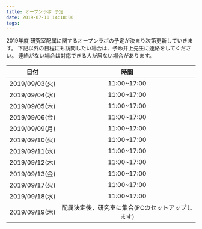 ```yaml
---
title: オープンラボ 予定
date: 2019-07-10 14:18:00
tags:
---
```


2019年度 研究室配属に関するオープンラボの予定が決まり次第更新していきます。
下記以外の日程にも訪問したい場合は、予め井上先生に連絡をしてください。
連絡がない場合は対応できる人が居ない場合があります。


|日付|時間|
|:-:|:-:|
|2019/09/03(火)|11:00~17:00|
|2019/09/04(水)|11:00~17:00|
|2019/09/05(木)|11:00~17:00|
|2019/09/06(金)|11:00~17:00|
|2019/09/09(月)|11:00~17:00|
|2019/09/10(火)|11:00~17:00|
|2019/09/11(水)|11:00~17:00|
|2019/09/12(木)|11:00~17:00|
|2019/09/13(金)|11:00~17:00|
|2019/09/17(火)|11:00~17:00|
|2019/09/18(水)|11:00~17:00|
|2019/09/19(木)|配属決定後，研究室に集合(PCのセットアップします)|


